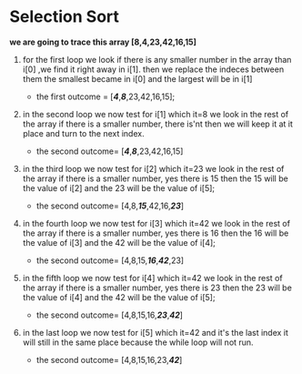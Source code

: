 # Selection Sort


**we are going to trace this array [8,4,23,42,16,15]**

1. for the first loop we look if there is any smaller number in the array than i[0] ,we find it right away in i[1]. then we replace the indeces between them the smallest became in i[0] and the largest will be in i[1]
    - the first outcome = [***4***,***8***,23,42,16,15];

2. in the second loop we now test for i[1] which it=8 we look in the rest of the array if there is a smaller number, there is'nt then we will keep it at it place and turn to the next index.
    - the second outcome= [***4***,***8***,23,42,16,15]

3. in the third loop we now test for i[2] which it=23 we look in the rest of the array if there is a smaller number, yes there is 15 then the 15 will be the value of i[2] and the 23  will be the value of i[5];
    - the second outcome= [4,8,***15***,42,16,***23***]

4. in the fourth loop we now test for i[3] which it=42 we look in the rest of the array if there is a smaller number, yes there is 16 then the 16 will be the value of i[3] and the 42  will be the value of i[4];
    - the second outcome= [4,8,15,***16***,***42***,23]

5. in the fifth loop we now test for i[4] which it=42 we look in the rest of the array if there is a smaller number, yes there is 23 then the 23 will be the value of i[4] and the 42  will be the value of i[5];
   - the second outcome= [4,8,15,16,***23***,***42***]

5. in the last loop we now test for i[5] which it=42 and it's the last index it will still in the same place because the while loop will not run.
   - the second outcome= [4,8,15,16,23,***42***]

